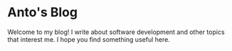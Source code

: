 # Anto's Blog

Welcome to my blog! I write about software development and other topics that interest me. I hope you find something useful here.

